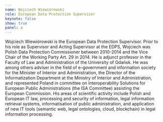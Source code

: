 ```yaml
---
name: Wojciech Wiewiórowski
role: European Data Protection Supervisor
keynote: false
show: true
panel: a
---
```


Wojciech Wiewiórowski is the European Data Protection Supervisor. Prior to his role as Supervisor and Acting Supervisor at the EDPS, Wojciech was Polish Data Protection Commissioner between 2010-2014 and the Vice Chair of the Working Party Art. 29 in 2014. He is adjunct professor in the Faculty of Law and Administration of the University of Gdańsk. He was among others adviser in the field of e-government and information society for the Minister of Interior and Administration, the Director of the Informatization Department at the Ministry of Interior and Administration, and represented Poland in committee on Interoperability Solutions for European Public Administrations (the ISA Committee) assisting the European Commission. His areas of scientific activity include Polish and European IT law, processing and security of information, legal information retrieval systems, informatisation of public administration, and application of new IT tools (semantic web, legal ontologies, cloud, blockchain) in legal information processing.
